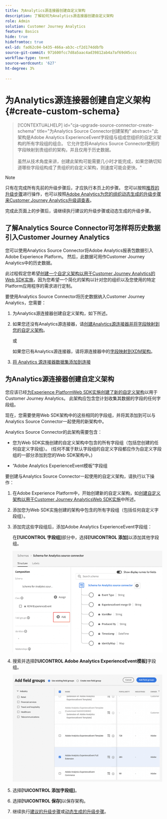 ```yaml
---
title: 为Analytics源连接器创建自定义架构
description: 了解如何为Analytics源连接器创建自定义架构
role: Admin
solution: Customer Journey Analytics
feature: Basics
hide: true
hidefromtoc: true
exl-id: fad62c04-b435-466a-ab3c-cf2d174ddbfb
source-git-commit: 971600fcc7d8a5aac4ad39812ab4a7af69d45ccc
workflow-type: tm+mt
source-wordcount: '627'
ht-degree: 3%

---
```


# 为Analytics源连接器创建自定义架构 {#create-custom-schema}

<!-- markdownlint-disable MD034 -->

>[!CONTEXTUALHELP]
>id="cja-upgrade-source-connector-create-schema"
>title="为Analytics Source Connector创建架构"
>abstract="此架构是Adobe Analytics ExperienceEvent字段组与组成您组织的自定义架构的所有字段组的组合。 它允许您将Analytics Source Connector使用的字段映射到贵组织的架构，并且仅用于历史数据。<br><br>虽然从技术角度来讲，创建此架构可能需要几小时才能完成，如果您确切知道哪些字段组构成了贵组织的自定义架构，则速度可能会更快。"

<!-- markdownlint-enable MD034 -->

>[!NOTE]
> 
>只有在完成所有先前的升级步骤后，才应执行本页上的步骤。 您可以按照[推荐的升级步骤](/help/getting-started/cja-upgrade/cja-upgrade-recommendations.md#recommended-upgrade-steps-for-most-organizations)进行操作，也可以按照[Adobe Analytics为您的组织动态生成的升级步骤来Customer Journey Analytics升级调查表](https://gigazelle.github.io/cja-ttv/)。
>
>完成此页面上的步骤后，请继续执行建议的升级步骤或动态生成的升级步骤。

## 了解Analytics Source Connector可怎样将历史数据引入Customer Journey Analytics

您可以使用Analytics Source Connector将Adobe Analytics报表包数据引入Adobe Experience Platform。 然后，此数据可用作Customer Journey Analytics中的历史数据。

此过程假定您希望[创建一个自定义架构以用于Customer Journey Analytics的Web SDK实施](/help/getting-started/cja-upgrade/cja-upgrade-schema-create.md)，因为您希望一个简化的架构以针对您的组织以及您使用的特定Platform应用程序的需求进行定制。

要使用Analytics Source Connector将历史数据纳入Customer Journey Analytics，您需要：

1. 为Analytics源连接器创建自定义架构，如下所述。

1. 如果您还没有Analytics源连接器，请[创建Analytics源连接器并将字段映射到您的自定义架构](/help/getting-started/cja-upgrade/cja-upgrade-source-connector.md)。

   或

   如果您已有Analytics源连接器，请将源连接器中的[字段映射到XDM架构](/help/getting-started/cja-upgrade/cja-upgrade-from-source-connector.md)。

1. [将 Analytics 源连接器数据集添加到连接](/help/getting-started/cja-upgrade/cja-upgrade-source-connector-dataset.md)

## 为Analytics源连接器创建自定义架构

您应该已经[为Experience PlatformWeb SDK实施创建了新的自定义架构](/help/getting-started/cja-upgrade/cja-upgrade-schema-create.md)以用于Customer Journey Analytics。 此架构应包含您计划收集其数据的字段的任何字段组。

现在，您需要使用Web SDK架构中的这些相同的字段组，并将其添加到可以与Analytics Source Connector一起使用的新架构中。

Analytics Source Connector的此架构需要包含：

* 您为Web SDK实施创建的自定义架构中包含的所有字段组（包括您创建的任何自定义字段组）。 (任何不属于默认字段组的自定义字段都应作为自定义字段组的一部分添加到您的Web SDK架构中。)

* “Adobe Analytics ExperienceEvent模板”字段组

要创建与Analytics Source Connector一起使用的自定义架构，请执行以下操作：

1. 在Adobe Experience Platform中，开始创建新的自定义架构，如[创建自定义架构以用于Customer Journey AnalyticsWeb SDK实施](/help/getting-started/cja-upgrade/cja-upgrade-schema-create.md)中所述。

1. 添加您为Web SDK实施创建的架构中包含的所有字段组（包括任何自定义字段组）。

1. 添加完这些字段组后，添加Adobe Analytics ExperienceEvent字段组：

   在&#x200B;**[!UICONTROL 字段组]**&#x200B;部分中，选择&#x200B;**[!UICONTROL 添加]**&#x200B;以添加其他字段组。

   ![将字段组添加到架构](assets/schema-add-field-group.png)

1. 搜索并选择&#x200B;**[!UICONTROL Adobe Analytics ExperienceEvent模板]**&#x200B;字段组。

   ![添加Adobe Analytics ExperienceEvent字段组](assets/schema-experienceevent.png)

1. 选择&#x200B;**[!UICONTROL 添加字段组]**。

1. 选择&#x200B;**[!UICONTROL 保存]**&#x200B;以保存架构。

1. 继续执行[建议的升级步骤](/help/getting-started/cja-upgrade/cja-upgrade-recommendations.md#recommended-upgrade-steps-for-most-organizations)或[动态生成的升级步骤](https://gigazelle.github.io/cja-ttv/)。
